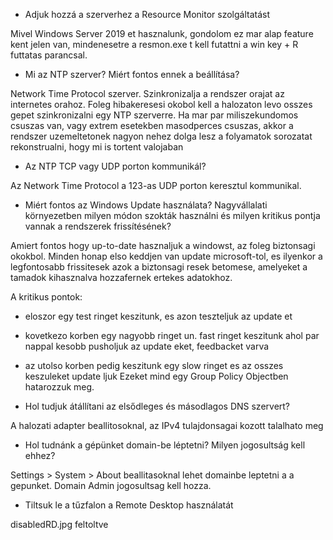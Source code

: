 - Adjuk hozzá a szerverhez a Resource Monitor szolgáltatást

Mivel Windows Server 2019 et hasznalunk, gondolom ez mar alap feature kent jelen van, mindenesetre a resmon.exe t kell futattni a win key + R futtatas parancsal.


- Mi az NTP szerver? Miért fontos ennek a beállítása?

 Network Time Protocol szerver. Szinkronizalja a rendszer orajat az internetes orahoz. Foleg hibakeresesi okobol kell a halozaton levo osszes gepet szinkronizalni egy NTP szerverre. Ha mar par miliszekundomos csuszas van, vagy extrem esetekben masodperces csuszas, akkor a rendszer uzemeltetonek nagyon nehez dolga lesz a folyamatok sorozatat rekonstrualni, hogy mi is tortent valojaban

- Az NTP TCP vagy UDP porton kommunikál?

 Az Network Time Protocol a 123-as UDP porton keresztul kommunikal.


- Miért fontos az Windows Update használata? Nagyvállalati környezetben milyen módon szokták használni és milyen kritikus pontja vannak a rendszerek frissítésének?

 Amiert fontos hogy up-to-date hasznaljuk a windowst, az foleg biztonsagi okokbol. Minden honap elso keddjen van update microsoft-tol, es ilyenkor a legfontosabb frissitesek azok a biztonsagi resek betomese, amelyeket a tamadok kihasznalva hozzafernek ertekes adatokhoz. 

 A kritikus pontok:

 - eloszor egy test ringet keszitunk, es azon teszteljuk az update et
 - kovetkezo korben egy nagyobb ringet un. fast ringet keszitunk ahol par nappal kesobb pusholjuk az update eket, feedbacket varva
 - az utolso korben pedig keszitunk egy slow ringet es az osszes keszuleket update ljuk
  Ezeket mind egy Group Policy Objectben hatarozzuk meg. 


- Hol tudjuk átállítani az elsődleges és másodlagos DNS szervert?

A halozati adapter beallitosoknal, az IPv4 tulajdonsagai kozott talalhato meg


- Hol tudnánk a gépünket domain-be léptetni? Milyen jogosultság kell ehhez?

 Settings > System > About beallitasoknal lehet domainbe leptetni a a gepunket. Domain Admin jogosultsag kell hozza.


- Tiltsuk le a tűzfalon a Remote Desktop használatát

 disabledRD.jpg feltoltve
